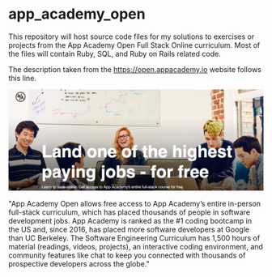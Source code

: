 # app_academy_open

This repository will host source code files for my solutions to exercises or projects from the App Academy Open Full Stack Online curriculum. Most of the files will contain Ruby, SQL, and Ruby on Rails related code. 

The description taken from the https://open.appacademy.io website follows this line.


![](open-image.png)


"App Academy Open allows free access to App Academy’s entire in-person full-stack curriculum, which has placed thousands of people in software development jobs. App Academy is ranked as the #1 coding bootcamp in the US and, since 2016, has placed more software developers at Google than UC Berkeley. The Software Engineering Curriculum has 1,500 hours of material (readings, videos, projects), an interactive coding environment, and community features like chat to keep you connected with thousands of prospective developers across the globe."



